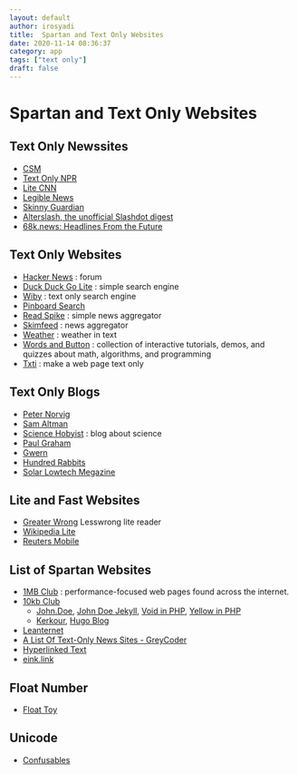 ```yaml
---
layout: default
author: irosyadi
title:  Spartan and Text Only Websites
date: 2020-11-14 08:36:37
category: app
tags: ["text only"]
draft: false
---
```


# Spartan and Text Only Websites

## Text Only Newssites
- [CSM](https://www.csmonitor.com/layout/set/text/textedition)
- [Text Only NPR](https://text.npr.org/)
- [Lite CNN](https://lite.cnn.com/en)
- [Legible News](https://legiblenews.com/)
- [Skinny Guardian](https://www.skinnyguardian.xyz/)
- [Alterslash, the unofficial Slashdot digest](https://alterslash.org/)
- [68k.news: Headlines From the Future](http://68k.news/)

## Text Only Websites
- [Hacker News](https://news.ycombinator.com/news) : forum
- [Duck Duck Go Lite](https://duckduckgo.com/lite/) : simple search engine
- [Wiby](https://wiby.me/) : text only search engine
- [Pinboard Search](https://pinboard.in/search/)
- [Read Spike](https://readspike.com/) : simple news aggregator
- [Skimfeed](https://skimfeed.com/) : news aggregator
- [Weather](https://wttr.in/) : weather in text
- [Words and Button](https://wordsandbuttons.online/) : collection of interactive tutorials, demos, and quizzes about math, algorithms, and programming
- [Txti](https://txti.es/) : make a web page text only

## Text Only Blogs
- [Peter Norvig](https://norvig.com/)
- [Sam Altman](https://blog.samaltman.com/)
- [Science Hobyist](https://amasci.com/) : blog about science
- [Paul Graham](https://paulgraham.com/articles.html)
- [Gwern](https://www.gwern.net/)
- [Hundred Rabbits](https://100r.co/site/home.html)
- [Solar Lowtech Megazine](https://solar.lowtechmagazine.com/)

## Lite and Fast Websites
- [Greater Wrong](https://www.greaterwrong.com/) Lesswrong lite reader
- [Wikipedia Lite](https://en.m.wikipedia.org/wiki/Main_Page)
- [Reuters Mobile](https://mobile.reuters.com/)

## List of Spartan Websites
- [1MB Club](https://1mb.club/) : performance-focused web pages found across the internet.
- [10kb Club](https://10kbclub.com/)
    - [John.Doe](https://john-doe.neocities.org/), [John Doe Jekyll](https://github.com/bradleytaunt/john-doe-jekyll),  [Void in PHP](https://github.com/josephernest/void), [Yellow in PHP](https://datenstrom.se/yellow/)
    - [Kerkour](https://kerkour.fr/), [Hugo Blog](https://github.com/bloom42/blog)
- [Leanternet](https://www.leanternet.com/)
- [A List Of Text-Only News Sites - GreyCoder](https://greycoder.com/a-list-of-text-only-new-sites/)
- [Hyperlinked Text](https://sjmulder.nl/en/textonly.html)
- [eink.link](https://eink.link/)

## Float Number
- [Float Toy](https://evanw.github.io/float-toy/)


## Unicode

- [Confusables](https://confusables.gc.codes/)